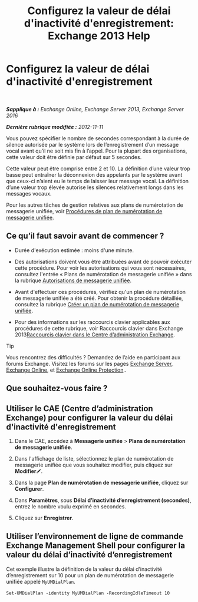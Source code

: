 ﻿---
title: "Configurez la valeur de délai d'inactivité d'enregistrement: Exchange 2013 Help"
TOCTitle: Configurez la valeur de délai d'inactivité d'enregistrement
ms:assetid: a7fb9a09-fde9-447d-ad2c-95598405e99b
ms:mtpsurl: https://technet.microsoft.com/fr-fr/library/Ee423550(v=EXCHG.150)
ms:contentKeyID: 50478840
ms.date: 05/23/2018
mtps_version: v=EXCHG.150
ms.translationtype: MT
---

# Configurez la valeur de délai d'inactivité d'enregistrement

 

_**Sapplique à :** Exchange Online, Exchange Server 2013, Exchange Server 2016_

_**Dernière rubrique modifiée :** 2012-11-11_

Vous pouvez spécifier le nombre de secondes correspondant à la durée de silence autorisée par le système lors de l’enregistrement d’un message vocal avant qu’il ne soit mis fin à l’appel. Pour la plupart des organisations, cette valeur doit être définie par défaut sur 5 secondes.

Cette valeur peut être comprise entre 2 et 10. La définition d’une valeur trop basse peut entraîner la déconnexion des appelants par le système avant que ceux-ci n’aient eu le temps de laisser leur message vocal. La définition d’une valeur trop élevée autorise les silences relativement longs dans les messages vocaux.

Pour les autres tâches de gestion relatives aux plans de numérotation de messagerie unifiée, voir [Procédures de plan de numérotation de messagerie unifiée](um-dial-plan-procedures-exchange-2013-help.md).

## Ce qu’il faut savoir avant de commencer ?

  - Durée d'exécution estimée : moins d'une minute.

  - Des autorisations doivent vous être attribuées avant de pouvoir exécuter cette procédure. Pour voir les autorisations qui vous sont nécessaires, consultez l'entrée « Plans de numérotation de messagerie unifiée » dans la rubrique [Autorisations de messagerie unifiée](unified-messaging-permissions-exchange-2013-help.md).

  - Avant d'effectuer ces procédures, vérifiez qu'un plan de numérotation de messagerie unifiée a été créé. Pour obtenir la procédure détaillée, consultez la rubrique [Créer un plan de numérotation de messagerie unifiée](create-a-um-dial-plan-exchange-2013-help.md).

  - Pour des informations sur les raccourcis clavier applicables aux procédures de cette rubrique, voir Raccourcis clavier dans Exchange 2013[Raccourcis clavier dans le Centre d’administration Exchange](keyboard-shortcuts-in-the-exchange-admin-center-exchange-online-protection-help.md).

> [!TIP]
> Vous rencontrez des difficultés ? Demandez de l’aide en participant aux forums Exchange. Visitez les forums sur les pages <a href="https://go.microsoft.com/fwlink/p/?linkid=60612">Exchange Server</a>, <a href="https://go.microsoft.com/fwlink/p/?linkid=267542">Exchange Online</a>, et <a href="https://go.microsoft.com/fwlink/p/?linkid=285351">Exchange Online Protection</a>..


## Que souhaitez-vous faire ?

## Utiliser le CAE (Centre d’administration Exchange) pour configurer la valeur du délai d'inactivité d'enregistrement

1.  Dans le CAE, accédez à **Messagerie unifiée** \> **Plans de numérotation de messagerie unifiée**.

2.  Dans l'affichage de liste, sélectionnez le plan de numérotation de messagerie unifiée que vous souhaitez modifier, puis cliquez sur **Modifier**![Icône Modifier](images/Bb124582.6f53ccb2-1f13-4c02-bea0-30690e6ea71d(EXCHG.150).gif "Icône Modifier").

3.  Dans la page **Plan de numérotation de messagerie unifiée**, cliquez sur **Configurer**.

4.  Dans **Paramètres**, sous **Délai d’inactivité d’enregistrement (secondes)**, entrez le nombre voulu exprimé en secondes.

5.  Cliquez sur **Enregistrer**.

## Utiliser l’environnement de ligne de commande Exchange Management Shell pour configurer la valeur du délai d’inactivité d’enregistrement

Cet exemple illustre la définition de la valeur du délai d’inactivité d’enregistrement sur 10 pour un plan de numérotation de messagerie unifiée appelé `MyUMDialPlan`.

    Set-UMDialPlan -identity MyUMDialPlan -RecordingIdleTimeout 10

